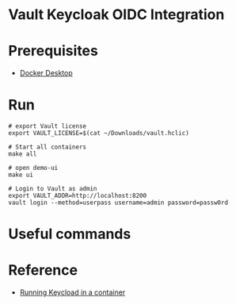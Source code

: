 # Vault Keycloak OIDC Integration

# Prerequisites
- [Docker Desktop](https://www.docker.com/products/docker-desktop/)

# Run

```shell
# export Vault license
export VAULT_LICENSE=$(cat ~/Downloads/vault.hclic)     

# Start all containers
make all

# open demo-ui
make ui

# Login to Vault as admin
export VAULT_ADDR=http://localhost:8200
vault login --method=userpass username=admin password=passw0rd
```

# Useful commands


# Reference
- [Running Keycload in a container](https://github.com/eabykov/keycloak-compose/tree/main)